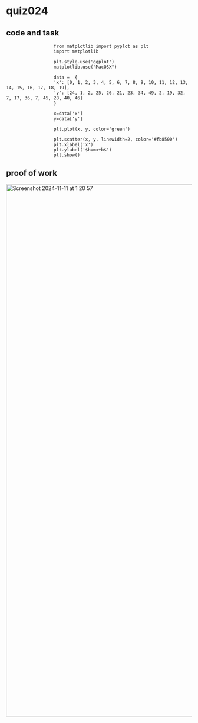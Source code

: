 #  quiz024

## code and task
              
                      from matplotlib import pyplot as plt
                      import matplotlib
                      
                      plt.style.use('ggplot')
                      matplotlib.use("MacOSX")
                      
                      data =  {
                      'x': [0, 1, 2, 3, 4, 5, 6, 7, 8, 9, 10, 11, 12, 13, 14, 15, 16, 17, 18, 19],
                      'y': [24, 1, 2, 25, 26, 21, 23, 34, 49, 2, 19, 32, 7, 17, 36, 7, 45, 28, 40, 46]
                      }
                      
                      x=data['x']
                      y=data['y']
                      
                      plt.plot(x, y, color='green')
                      
                      plt.scatter(x, y, linewidth=2, color='#fb8500')
                      plt.xlabel('x')
                      plt.ylabel('$h=mx+b$')
                      plt.show()


## proof of work
<img width="1440" alt="Screenshot 2024-11-11 at 1 20 57" src="https://github.com/user-attachments/assets/9b445a6a-f9bf-492a-a128-ca709742de6d">

